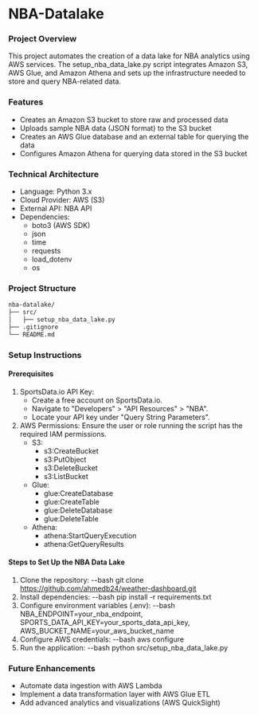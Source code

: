 # NBA-Datalake
### Project Overview
This project automates the creation of a data lake for NBA analytics using AWS services. The setup_nba_data_lake.py script integrates Amazon S3, AWS Glue, and Amazon Athena and sets up the infrastructure needed to store and query NBA-related data.

### Features
* Creates an Amazon S3 bucket to store raw and processed data
* Uploads sample NBA data (JSON format) to the S3 bucket
* Creates an AWS Glue database and an external table for querying the data
* Configures Amazon Athena for querying data stored in the S3 bucket

### Technical Architecture
* Language: Python 3.x
* Cloud Provider: AWS (S3)
* External API: NBA API
* Dependencies:
    * boto3 (AWS SDK)
    * json
    * time
    * requests
    * load_dotenv
    * os

### Project Structure
```bash
nba-datalake/
├── src/
│   ├── setup_nba_data_lake.py
├── .gitignore
└── README.md
```

### Setup Instructions
#### Prerequisites
1. SportsData.io API Key:
   * Create a free account on SportsData.io.
   * Navigate to "Developers" > "API Resources" > "NBA".
   * Locate your API key under "Query String Parameters".
2. AWS Permissions: Ensure the user or role running the script has the required IAM permissions.
    * S3:
      * s3:CreateBucket
      * s3:PutObject
      * s3:DeleteBucket
      * s3:ListBucket
    * Glue:
      * glue:CreateDatabase
      * glue:CreateTable
      * glue:DeleteDatabase
      * glue:DeleteTable
    * Athena:
      * athena:StartQueryExecution
      * athena:GetQueryResults
#### Steps to Set Up the NBA Data Lake
1. Clone the repository: --bash git clone https://github.com/ahmedb24/weather-dashboard.git
2. Install dependencies: --bash pip install -r requirements.txt
3. Configure environment variables (.env): --bash NBA_ENDPOINT=your_nba_endpoint, SPORTS_DATA_API_KEY=your_sports_data_api_key, AWS_BUCKET_NAME=your_aws_bucket_name
4. Configure AWS credentials: --bash aws configure
5. Run the application: --bash python src/setup_nba_data_lake.py

### Future Enhancements
* Automate data ingestion with AWS Lambda
* Implement a data transformation layer with AWS Glue ETL
* Add advanced analytics and visualizations (AWS QuickSight)